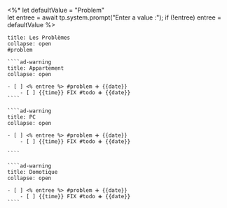  <%*
let defaultValue = "Problem"  
let entree = await tp.system.prompt("Enter a value :");
if (!entree) entree = defaultValue
%>

`````ad-danger
title: Les Problèmes
collapse: open
#problem

````ad-warning
title: Appartement
collapse: open

- [ ] <% entree %> #problem ➕ {{date}}  
	- [ ] {{time}} FIX #todo ➕ {{date}}  
````

````ad-warning
title: PC
collapse: open

- [ ] <% entree %> #problem ➕ {{date}}  
	- [ ] {{time}} FIX #todo ➕ {{date}}  

````

````ad-warning
title: Domotique
collapse: open

- [ ] <% entree %> #problem ➕ {{date}}  
	- [ ] {{time}} FIX #todo ➕ {{date}}  
````

`````
